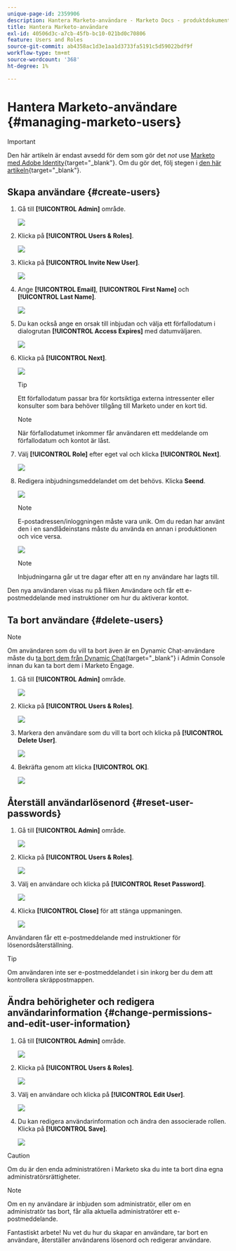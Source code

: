```yaml
---
unique-page-id: 2359906
description: Hantera Marketo-användare - Marketo Docs - produktdokumentation
title: Hantera Marketo-användare
exl-id: 40506d3c-a7cb-45fb-bc10-021bd0c70806
feature: Users and Roles
source-git-commit: ab4358ac1d3e1aa1d3733fa5191c5d59022bdf9f
workflow-type: tm+mt
source-wordcount: '368'
ht-degree: 1%

---
```


# Hantera Marketo-användare {#managing-marketo-users}

>[!IMPORTANT]
>
>Den här artikeln är endast avsedd för dem som gör det _not_ use [Marketo med Adobe Identity](/help/marketo/product-docs/administration/marketo-with-adobe-identity/adobe-identity-management-overview.md){target="_blank"}. Om du gör det, följ stegen i [den här artikeln](/help/marketo/product-docs/administration/marketo-with-adobe-identity/add-or-remove-a-user.md){target="_blank"}.

## Skapa användare {#create-users}

1. Gå till **[!UICONTROL Admin]** område.

   ![](assets/managing-marketo-users-1.png)

1. Klicka på **[!UICONTROL Users & Roles]**.

   ![](assets/managing-marketo-users-2.png)

1. Klicka på **[!UICONTROL Invite New User]**.

   ![](assets/managing-marketo-users-3.png)

1. Ange **[!UICONTROL Email]**, **[!UICONTROL First Name]** och **[!UICONTROL Last Name]**.

   ![](assets/managing-marketo-users-4.png)

1. Du kan också ange en orsak till inbjudan och välja ett förfallodatum i dialogrutan **[!UICONTROL Access Expires]** med datumväljaren.

   ![](assets/managing-marketo-users-5.png)

1. Klicka på **[!UICONTROL Next]**.

   ![](assets/managing-marketo-users-6.png)

   >[!TIP]
   >
   >Ett förfallodatum passar bra för kortsiktiga externa intressenter eller konsulter som bara behöver tillgång till Marketo under en kort tid.

   >[!NOTE]
   >
   >När förfallodatumet inkommer får användaren ett meddelande om förfallodatum och kontot är låst.

1. Välj **[!UICONTROL Role]** efter eget val och klicka **[!UICONTROL Next]**.

   ![](assets/managing-marketo-users-7.png)

1. Redigera inbjudningsmeddelandet om det behövs. Klicka **Seend**.

   ![](assets/managing-marketo-users-8.png)

   >[!NOTE]
   >
   >E-postadressen/inloggningen måste vara unik. Om du redan har använt den i en sandlådeinstans måste du använda en annan i produktionen och vice versa.

   ![](assets/managing-marketo-users-9.png)

   >[!NOTE]
   >
   >Inbjudningarna går ut tre dagar efter att en ny användare har lagts till.

Den nya användaren visas nu på fliken Användare och får ett e-postmeddelande med instruktioner om hur du aktiverar kontot.

## Ta bort användare {#delete-users}

>[!NOTE]
>
>Om användaren som du vill ta bort även är en Dynamic Chat-användare måste du [ta bort dem från Dynamic Chat](/help/marketo/product-docs/demand-generation/dynamic-chat/setup-and-configuration/add-or-remove-chat-users.md#remove-a-chat-user){target="_blank"} i Admin Console innan du kan ta bort dem i Marketo Engage.

1. Gå till **[!UICONTROL Admin]** område.

   ![](assets/managing-marketo-users-10.png)

1. Klicka på **[!UICONTROL Users & Roles]**.

   ![](assets/managing-marketo-users-11.png)

1. Markera den användare som du vill ta bort och klicka på **[!UICONTROL Delete User]**.

   ![](assets/managing-marketo-users-12.png)

1. Bekräfta genom att klicka **[!UICONTROL OK]**.

   ![](assets/managing-marketo-users-13.png)

## Återställ användarlösenord {#reset-user-passwords}

1. Gå till **[!UICONTROL Admin]** område.

   ![](assets/managing-marketo-users-14.png)

1. Klicka på **[!UICONTROL Users & Roles]**.

   ![](assets/managing-marketo-users-15.png)

1. Välj en användare och klicka på **[!UICONTROL Reset Password]**.

   ![](assets/managing-marketo-users-16.png)

1. Klicka **[!UICONTROL Close]** för att stänga uppmaningen.

   ![](assets/managing-marketo-users-17.png)

Användaren får ett e-postmeddelande med instruktioner för lösenordsåterställning.

>[!TIP]
>
>Om användaren inte ser e-postmeddelandet i sin inkorg ber du dem att kontrollera skräppostmappen.

## Ändra behörigheter och redigera användarinformation {#change-permissions-and-edit-user-information}

1. Gå till **[!UICONTROL Admin]** område.

   ![](assets/managing-marketo-users-18.png)

1. Klicka på **[!UICONTROL Users & Roles]**.

   ![](assets/managing-marketo-users-19.png)

1. Välj en användare och klicka på **[!UICONTROL Edit User]**.

   ![](assets/managing-marketo-users-20.png)

1. Du kan redigera användarinformation och ändra den associerade rollen. Klicka på **[!UICONTROL Save]**.

   ![](assets/managing-marketo-users-21.png)

>[!CAUTION]
>
>Om du är den enda administratören i Marketo ska du inte ta bort dina egna administratörsrättigheter.

>[!NOTE]
>
>Om en ny användare är inbjuden som administratör, eller om en administratör tas bort, får alla aktuella administratörer ett e-postmeddelande.

Fantastiskt arbete! Nu vet du hur du skapar en användare, tar bort en användare, återställer användarens lösenord och redigerar användare.
